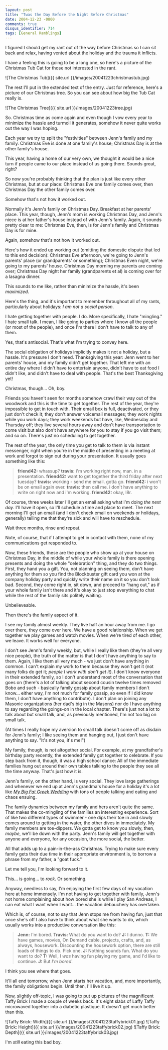 ```yaml
---
layout: post
title: "Twas the Day Before the Night Before Christmas"
date: 2004-12-23 -0800
comments: true
disqus_identifier: 714
tags: [General Ramblings]
---
```

I figured I should get my rant out of the way before Christmas so I can
sit back and relax, having vented about the holiday and the trauma it
inflicts.

 I have a feeling this is going to be a long one, so here's a picture of
the Christmas Tub Cat for those not interested in the rant.

 ![The Christmas
Tub]({{ site.url }}/images/20041223christmastub.jpg)

 The rest I'll put in the extended text of the entry.
 Just for reference, here's a picture of our Christmas tree. So you can
see about how big the Tub Cat really is.

 ![The Christmas
Tree]({{ site.url }}/images/20041223tree.jpg)

 So. Christmas time as come again and even though I vow every year to
minimize the hassle and turmoil it generates, somehow it never quite
works out the way I was hoping.

 Each year we try to split the "festivities" between Jenn's family and
my family. Christmas Eve is done at one family's house; Christmas Day is
at the other family's house.

 This year, having a home of our very own, we thought it would be a nice
turn if people came to our place instead of us going there. Sounds
great, right?

 So now you're probably thinking that the plan is just like every other
Christmas, but at our place: Christmas Eve one family comes over, then
Christmas Day the other family comes over.

 Somehow that's not how it worked out.

 Normally it's Jenn's family on Christmas Day. Breakfast at her parents'
place. This year, though, Jenn's mom is working Christmas Day, and
Jenn's niece is at her father's house instead of with Jenn's family.
Again, it sounds pretty clear to me: Christmas Eve, then, is for Jenn's
family and Christmas Day is for mine.

 Again, somehow that's not how it worked out.

 Here's how it ended up working out (omitting the domestic dispute that
led to this end decision): Christmas Eve afternoon, we're going to
Jenn's parents' place (or grandparents' or something); Christmas Even
night, we're going to my parents' house. Christmas Day morning my
parents are coming over; Christmas Day night her family (grandparents et
al) is coming over for a lasagna dinner.

 This sounds to me like, rather than minimize the hassle, it's been
*maximized*.

 Here's the thing, and it's important to remember throughout all of my
rants, particularly about holidays: *I am not a social person*.

 I hate getting together with people. I do. More specifically, I hate
"mingling." I hate small talk. I mean, I like going to parties where I
know all the people (or most of the people), and once I'm there I don't
have to talk to any of them.

 Yes, that's antisocial. That's what I'm trying to convey here.

 The social obligation of holidays implicitly makes it not a holiday,
but a hassle. It's pressure I don't need. Thanksgiving this year: Jenn
went to her parents' house, and my family didn't get together. That left
me with an entire day where I didn't have to entertain anyone, didn't
have to eat food I didn't like, and didn't have to deal with people.
That's the best Thanksgiving yet!

 Christmas, though... Oh, boy.

 Friends you haven't seen for months somehow crawl their way out of the
woodwork and this is the time to get together. The rest of the year,
they're impossible to get in touch with. Their email box is full,
deactivated, or they just don't check it; they don't answer voicemail
messages; they work nights while you work days; they work weekends but
have, like, Wednesday and Thursday off; they live several hours away and
don't have transportation to come visit but also don't have anywhere for
you to stay if you go visit them; and so on. There's just no scheduling
to get together.

 The rest of the year, the only time you get to talk to them is via
instant messenger, right when you're in the middle of presenting in a
meeting at work and forgot to sign out during your presentation. It
usually goes something like this:

> **friend42:** whassup?
>  **travis:** i'm working right now, man. in a presentation.
>  **friend42:** want to get together the third friday after next
> tuesday?
>  **travis:** working - send me email. gotta go.
>  **friend42:** i won't be on email again ever.
>  **travis:** then call me. i don't have anything to write on right now
> and i'm working.
>  **friend42:** okay, l8r.


 Of course, three weeks later I'll get an email asking what I'm doing
*the next day*. I'll have it open, so I'll schedule a time and place to
meet. The next morning I'll get an email (and I don't check email on
weekends or holidays, generally) telling me that they're sick and will
have to reschedule.

 Wait three months, rinse and repeat.

 Note, of course, that if I attempt to get in contact with them, none of
my communications get responded to.

 Now, these friends, these are the people who show up at your house on
Christmas Day, in the middle of while your whole family is there opening
presents and doing the whole "celebration" thing, and they do two
things. First, they hand you a gift. You, not planning on seeing them,
don't have anything for them so you find the Blockbuster gift card you
won at the company holiday party and quickly write their name on it so
you don't look bad. Second, they come right in, sit down, and proceed to
"hang out," as if your whole family isn't there and it's okay to just
stop everything to chat while the rest of the family sits politely
waiting.

 Unbelieveable.

 Then there's the family aspect of it.

 I see my family almost weekly. They live half an hour away from me. I
go over there, they come over here. We have a good relationship. When we
get together we play games and watch movies. When we're tired of each
other, we leave. It works well for everyone.

 I don't see Jenn's family weekly, but, while I really like them
(they're all very nice people), the truth of the matter is that I don't
have anything to say to them. Again, I like them all very much - we just
don't have anything in common. I can't explain my work to them because
they won't get it (not many folks do get it; *people I work with don't
get it*). I don't know everyone in their extended family, so I don't
understand most of the conversation that goes on (there's a lot of
talking about second cousin twelve times removed Bobo and such -
basically family gossip about family members I don't know... either way,
I'm not much for family gossip, so even if I did know them, I don't have
anything to contribute). I don't plan on joining any Masonic
organizations (her dad's big in the Masons) nor do I have anything to
say regarding the goings-on in the local chapter. There's just not a lot
to talk about but small talk, and, as previously mentioned, I'm not too
big on small talk.

 (At times I really hope my aversion to small talk doesn't come off as
disdain for Jenn's family; I like seeing them and hanging out, I just
don't have anything to say. "It's not you, it's me!")

 My family, though, is not altogether social. For example, at my
grandfather's birthday party recently, the extended family got together
to celebrate. If you step back from it, though, it was a high school
dance: All of the immediate families hung out around their own tables
talking to the people they see all the time anyway. That's just how it
is.

 Jenn's family, on the other hand, is very social. They love large
gatherings and whenever we end up at Jenn's grandma's house for a
holiday it's a lot like [*My Big Fat Greek
Wedding*](http://www.amazon.com/exec/obidos/ASIN/B00006FMUW/mhsvortex)
with tons of people talking and eating and chaos ensuing.

 The family dynamics between my family and hers aren't quite the same.
That makes the co-mingling of the families an interesting experience.
Sort of like two different types of swimmer - one dips their toe in and
slowly comes around to getting in the water, the other dives in
immediately. My family members are toe-dippers. We gotta get to know you
slowly, then, *maybe*, we'll be down with the party. Jenn's family will
get together with anyone and everyone, for any occasion, the more
social, the better.

 All that adds up to a pain-in-the-ass Christmas. Trying to make sure
every family gets their due time in their appropriate environment is, to
borrow a phrase from my father, a "goat fuck."

 Let me tell you, I'm looking forward to it.

 This... is going... to *rock*. Or something.

 Anyway, needless to say, I'm enjoying the first few days of my vacation
here at home immensely. I'm not having to get together with family,
Jenn's not home complaining about how bored she is while I play San
Andreas, I can eat what I want when I want... the vacation debauchery
has overtaken.

 Which is, of course, not to say that Jenn stops me from having fun,
just that once she's off I also have to think about what she wants to
do, which usually works into a productive conversation like this:

> **Jenn:** I'm bored.
>  **Travis:** What do you want to do?
>  **J:** I dunno.
>  **T:** We have games, movies, On Demand cable, projects, crafts, and,
> as always, housework. Discounting the housework option, there are
> still loads of things to do. Pick one.
>  **J:** Nothing sounds fun. What do you want to do?
>  **T:** Well, I *was* having fun playing my game, and I'd like to
> continue.
>  **J:** But *I'm bored*.


 I think you see where that goes.

 It'll all end tomorrow, when Jenn starts her vacation, and, more
importantly, the family obligations begin. Until then, I'll live it up.

 Now, slightly off-topic, I was going to put up pictures of the
magnificent Taffy Brick I made a couple of weeks back. It's eight slabs
of Laffy Taffy microwaved together into a diabetic plastique. It doesn't
get much better than this.

 ![Taffy Brick:
Width]({{ site.url }}/images/20041223taffybrick01.jpg)
 ![Taffy Brick:
Height]({{ site.url }}/images/20041223taffybrick02.jpg)
 ![Taffy Brick:
Depth]({{ site.url }}/images/20041223taffybrick03.jpg)

 I'm *still* eating this bad boy.

